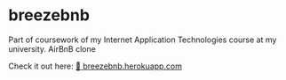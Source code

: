 # breezebnb
Part of coursework of my Internet Application Technologies course at my university. AirBnB clone

Check it out here: [:leaves: breezebnb.herokuapp.com](https://www.breezebnb.herokuapp.com "BreezeBnB's Homepage")
